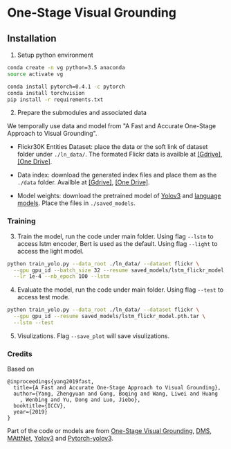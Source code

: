 # One-Stage Visual Grounding

## Installation

1. Setup python environment

```bash
conda create -n vg python=3.5 anaconda
source activate vg

conda install pytorch=0.4.1 -c pytorch
conda install torchvision
pip install -r requirements.txt
```

2. Prepare the submodules and associated data

We temporally use data and model from "A Fast and Accurate One-Stage Approach to Visual Grounding".

* Flickr30K Entities Dataset: place the data or the soft link of dataset folder under ``./ln_data/``. The formated Flickr data is availble at [[Gdrive]](https://drive.google.com/open?id=1A1iWUWgRg7wV5qwOP_QVujOO4B8U-UYB), [[One Drive]](https://uofr-my.sharepoint.com/:f:/g/personal/zyang39_ur_rochester_edu/Eqgejwkq-hZIjCkhrgWbdIkB_yi3K4uqQyRCwf9CSe_zpQ?e=dtu8qF).

* Data index: download the generated index files and place them as the ``./data`` folder. Availble at [[Gdrive]](https://drive.google.com/open?id=1cZI562MABLtAzM6YU4WmKPFFguuVr0lZ), [[One Drive]](https://uofr-my.sharepoint.com/:f:/g/personal/zyang39_ur_rochester_edu/Epw5WQ_mJ-tOlAbK5LxsnrsBElWwvNdU7aus0UIzWtwgKQ?e=XHQm7F).

* Model weights: download the pretrained model of [Yolov3](https://pjreddie.com/media/files/yolov3.weights) and [language models](https://uofr-my.sharepoint.com/:f:/g/personal/zyang39_ur_rochester_edu/ErrXDnw1igFGghwbH5daoKwBX4vtE_erXbOo1JGnraCE4Q?e=tQUCk7). Place the files in ``./saved_models``.

### Training
3. Train the model, run the code under main folder. 
Using flag ``--lstm`` to access lstm encoder, Bert is used as the default. 
Using flag ``--light`` to access the light model.

```bash
python train_yolo.py --data_root ./ln_data/ --dataset flickr \
  --gpu gpu_id --batch_size 32 --resume saved_models/lstm_flickr_model.pth.tar \
  --lr 1e-4 --nb_epoch 100 --lstm
```

4. Evaluate the model, run the code under main folder. 
Using flag ``--test`` to access test mode.

```bash
python train_yolo.py --data_root ./ln_data/ --dataset flickr \
  --gpu gpu_id --resume saved_models/lstm_flickr_model.pth.tar \
  --lstm --test
```

5. Visulizations. Flag ``--save_plot`` will save visulizations.


### Credits

Based on

    @inproceedings{yang2019fast,
      title={A Fast and Accurate One-Stage Approach to Visual Grounding},
      author={Yang, Zhengyuan and Gong, Boqing and Wang, Liwei and Huang
        , Wenbing and Yu, Dong and Luo, Jiebo},
      booktitle={ICCV},
      year={2019}
    }

Part of the code or models are from 
[One-Stage Visual Grounding](https://github.com/zyang-ur/onestage_grounding),
[DMS](https://github.com/BCV-Uniandes/DMS),
[MAttNet](https://github.com/lichengunc/MAttNet),
[Yolov3](https://pjreddie.com/darknet/yolo/) and
[Pytorch-yolov3](https://github.com/eriklindernoren/PyTorch-YOLOv3).
